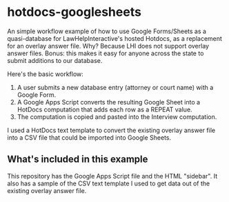 # hotdocs-googlesheets
An simple workflow example of how to use Google Forms/Sheets as a quasi-database for LawHelpInteractive's hosted Hotdocs, as a replacement
for an overlay answer file. Why? Because LHI does not support overlay answer files. Bonus: this makes it easy for anyone across the state to submit additions to our database.

Here's the basic workflow:

1. A user submits a new database entry (attorney or court name) with a Google Form.
2. A Google Apps Script converts the resulting Google Sheet into a HotDocs computation that adds each row as a REPEAT value.
3. The computation is copied and pasted into the Interview computation.

I used a HotDocs text template to convert the existing overlay answer file into a CSV file that could be imported into Google Sheets.

## What's included in this example
This repository has the Google Apps Script file and the HTML "sidebar". It also has a sample of the CSV text template I used to get data out of the existing overlay answer file.
